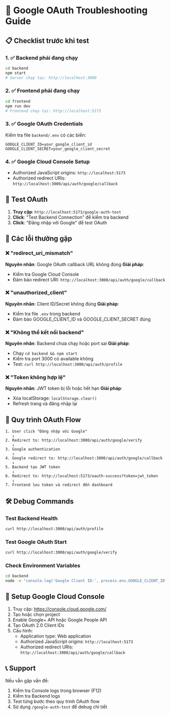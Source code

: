 # 🔐 Google OAuth Troubleshooting Guide

## 📋 Checklist trước khi test

### 1. ✅ Backend phải đang chạy
```bash
cd backend
npm start
# Server chạy tại: http://localhost:3000
```

### 2. ✅ Frontend phải đang chạy
```bash
cd frontend
npm run dev
# Frontend chạy tại: http://localhost:5173
```

### 3. ✅ Google OAuth Credentials
Kiểm tra file `backend/.env` có các biến:
```env
GOOGLE_CLIENT_ID=your_google_client_id
GOOGLE_CLIENT_SECRET=your_google_client_secret
```

### 4. ✅ Google Cloud Console Setup
- Authorized JavaScript origins: `http://localhost:5173`
- Authorized redirect URIs: `http://localhost:3000/api/auth/google/callback`

## 🧪 Test OAuth

1. **Truy cập**: `http://localhost:5173/google-auth-test`
2. **Click**: "Test Backend Connection" để kiểm tra backend
3. **Click**: "Đăng nhập với Google" để test OAuth

## 🐛 Các lỗi thường gặp

### ❌ "redirect_uri_mismatch"
**Nguyên nhân**: Google OAuth callback URL không đúng
**Giải pháp**: 
- Kiểm tra Google Cloud Console
- Đảm bảo redirect URI: `http://localhost:3000/api/auth/google/callback`

### ❌ "unauthorized_client"
**Nguyên nhân**: Client ID/Secret không đúng
**Giải pháp**:
- Kiểm tra file `.env` trong backend
- Đảm bảo GOOGLE_CLIENT_ID và GOOGLE_CLIENT_SECRET đúng

### ❌ "Không thể kết nối backend"
**Nguyên nhân**: Backend chưa chạy hoặc port sai
**Giải pháp**:
- Chạy `cd backend && npm start`
- Kiểm tra port 3000 có available không
- Test: `curl http://localhost:3000/api/auth/profile`

### ❌ "Token không hợp lệ"
**Nguyên nhân**: JWT token bị lỗi hoặc hết hạn
**Giải pháp**:
- Xóa localStorage: `localStorage.clear()`
- Refresh trang và đăng nhập lại

## 🔄 Quy trình OAuth Flow

```
1. User click "Đăng nhập với Google"
   ↓
2. Redirect to: http://localhost:3000/api/auth/google/verify
   ↓
3. Google authentication
   ↓
4. Google redirect to: http://localhost:3000/api/auth/google/callback
   ↓
5. Backend tạo JWT token
   ↓
6. Redirect to: http://localhost:5173/oauth-success?token=jwt_token
   ↓
7. Frontend lưu token và redirect đến dashboard
```

## 🛠️ Debug Commands

### Test Backend Health
```bash
curl http://localhost:3000/api/auth/profile
```

### Test Google OAuth Start
```bash
curl http://localhost:3000/api/auth/google/verify
```

### Check Environment Variables
```bash
cd backend
node -e "console.log('Google Client ID:', process.env.GOOGLE_CLIENT_ID?.substring(0, 10) + '...')"
```

## 🎯 Setup Google Cloud Console

1. Truy cập: https://console.cloud.google.com/
2. Tạo hoặc chọn project
3. Enable Google+ API hoặc Google People API
4. Tạo OAuth 2.0 Client IDs
5. Cấu hình:
   - Application type: Web application
   - Authorized JavaScript origins: `http://localhost:5173`
   - Authorized redirect URIs: `http://localhost:3000/api/auth/google/callback`

## 📞 Support

Nếu vẫn gặp vấn đề:
1. Kiểm tra Console logs trong browser (F12)
2. Kiểm tra Backend logs
3. Test từng bước theo quy trình OAuth flow
4. Sử dụng `/google-auth-test` để debug chi tiết 
